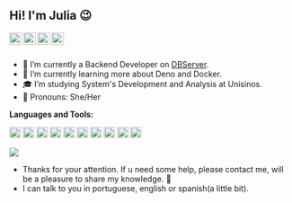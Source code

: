 ## Hi! I'm Julia &#128521;


<a href="https://www.linkedin.com/in/julia-frohlich199/">
  <img align="left" alt="Julia's Linkdein" width="22px" src="https://cdn.jsdelivr.net/npm/simple-icons@v3/icons/linkedin.svg" />
</a>
<a href="https://github.com/juliasfrohlich">
  <img align="left" alt="Julia's Github" width="22px" src="https://cdn.jsdelivr.net/npm/simple-icons@v3/icons/github.svg" />
</a>
<a href="https://instagram.com/juliasfrohlich">
  <img align="left" alt="Julia's Instagram" width="22px" src="https://cdn.jsdelivr.net/npm/simple-icons@v3/icons/instagram.svg" />
</a>
<a href="https://www.facebook.com/profile.php?id=100000828226759">
  <img align="left" alt="Julia's Facebook" width="22px" src="https://cdn.jsdelivr.net/npm/simple-icons@v3/icons/facebook.svg" />
</a>

<br/>
<br/>


- &#127922; I’m currently a Backend Developer on [DBServer](https://www.dbserver.com.br/).
- 🌱 I’m currently learning more about Deno and Docker.
- &#127891; I’m studying System's Development and Analysis at Unisinos.
- &#128587; Pronouns: She/Her

**Languages and Tools:**  

<code><img height="20" src="https://img.shields.io/badge/JavaScript-323330?style=for-the-badge&logo=javascript&logoColor=F7DF1E"></code>
<code><img height="20" src="https://img.shields.io/badge/-Typescript-3178C6?logo=typescript&logoColor=FFFAFA&style=for-the-badge&logoWidth=20"></code>
<code><img height="20" src="https://img.shields.io/badge/-NodeJs-339933?logo=node.js&logoColor=FFFAFA&style=for-the-badge&logoWidth=20"></code>
<code><img height="20" src="https://img.shields.io/badge/-ReactJs-61DAFB?logo=react&logoColor=white&style=for-the-badge"></code>
<code><img height="20" src="https://img.shields.io/badge/-MongoDb-47A248?logo=mongodb&logoColor=FFFAFA&style=for-the-badge&logoWidth=20"></code>
<code><img height="20" src="https://img.shields.io/badge/-Postman-FF6C37?logo=postman&logoColor=FFFAFA&style=for-the-badge&logoWidth=20"></code> 
<code><img height="20" src="https://img.shields.io/badge/-PostgreSQL-336791?logo=postgresql&logoColor=FFFAFA&style=for-the-badge&logoWidth=20"></code>
<code><img height="20" src="https://img.shields.io/badge/-Express-000000?logo=express&logoColor=FFFAFA&style=for-the-badge&logoWidth=20"></code>
<code><img height="20" src="https://img.shields.io/badge/-Nodemon-76D04B?logo=nodemon&logoColor=FFFAFA&style=for-the-badge&logoWidth=20"></code>
<code><img height="20" src="https://img.shields.io/badge/-Docker-2496ED?logo=docker&logoColor=FFFAFA&style=for-the-badge&logoWidth=20"></code>  

  <img align="center" src="https://github-readme-stats.vercel.app/api/top-langs/?username=juliasfrohlich&theme=light&hide_langs_below=1" />

- Thanks for your attention. If u need some help, please contact me, will be a pleasure to share my knowledge. &#128420;
- I can talk to you in portuguese, english or spanish(a little bit).
